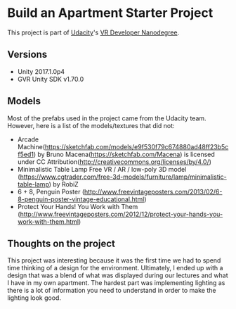 # Build an Apartment Starter Project

This project is part of [Udacity](https://www.udacity.com "Udacity - Be in demand")'s [VR Developer Nanodegree](https://www.udacity.com/course/vr-developer-nanodegree--nd017).

## Versions
- Unity 2017.1.0p4
- GVR Unity SDK v1.70.0

## Models
Most of the prefabs used in the project came from the Udacity team. However, here is a list of the models/textures that did not:
 - Arcade Machine(https://sketchfab.com/models/e9f530f79c674880ad48ff23b5cf5ed1) by Bruno Macena(https://sketchfab.com/Macena) is licensed under CC Attribution(http://creativecommons.org/licenses/by/4.0/)
 - Minimalistic Table Lamp Free VR / AR / low-poly 3D model (https://www.cgtrader.com/free-3d-models/furniture/lamp/minimalistic-table-lamp) by RobiZ
 - 6 + 8, Penguin Poster (http://www.freevintageposters.com/2013/02/6-8-penguin-poster-vintage-educational.html)
 - Protect  Your Hands! You Work with Them (http://www.freevintageposters.com/2012/12/protect-your-hands-you-work-with-them.html)

## Thoughts on the project
This project was interesting because it was the first time we had to spend time thinking of a design for the environment.
Ultimately, I ended up with a design that was a blend of what was displayed during our lectures and what I have in my own apartment.
The hardest part was implementing lighting as there is a lot of information you need to understand in order to make the lighting look good.
